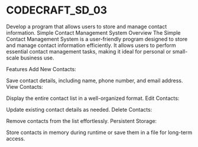 # CODECRAFT_SD_03
  Develop a program that allows users to store and manage contact information. 
  Simple Contact Management System
Overview
The Simple Contact Management System is a user-friendly program designed to store and manage contact information efficiently. It allows users to perform essential contact management tasks, making it ideal for personal or small-scale business use.

Features
Add New Contacts:

Save contact details, including name, phone number, and email address.
View Contacts:

Display the entire contact list in a well-organized format.
Edit Contacts:

Update existing contact details as needed.
Delete Contacts:

Remove contacts from the list effortlessly.
Persistent Storage:

Store contacts in memory during runtime or save them in a file for long-term access.

